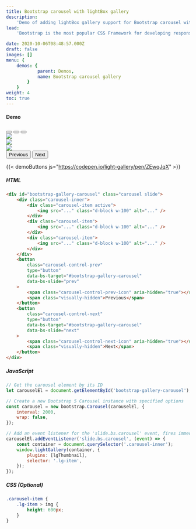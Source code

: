```yaml
---
title: Bootstrap carousel with lightBox gallery
description:
    'Demo of adding lightBox gallery support for Bootstrap carousel with lightGallery'
lead:
    'Bootstrap is the most popular CSS Framework for developing responsive and mobile-first websites. Bootstrap can be used for creating beautiful image galleries with thumbnails. Here is the demo of adding lightbox gallery support for the Bootstrap.'

date: 2020-10-06T08:48:57.000Z
draft: false
images: []
menu: {
    demos: {
            parent: Demos,
            name: Bootstrap carousel gallery
        }
    }
weight: 4
toc: true
---
```


#### Demo

<div id="bootstrap-gallery-carousel" class="carousel slide"  data-bs-ride="carousel">
  <div class="carousel-indicators">
    <button type="button" data-bs-target="#bootstrap-gallery-carousel" data-bs-slide-to="0" class="active" aria-current="true" aria-label="Slide 1"></button>
    <button type="button" data-bs-target="#bootstrap-gallery-carousel" data-bs-slide-to="1" aria-label="Slide 2"></button>
    <button type="button" data-bs-target="#bootstrap-gallery-carousel" data-bs-slide-to="2" aria-label="Slide 3"></button>
  </div>
  <div class="carousel-inner">
    <div class="carousel-item active">
        <a
        data-lg-size="1600-1144"
        class="lg-item"
        data-src="https://images.unsplash.com/photo-1476842384041-a57a4f124e2e?ixlib=rb-1.2.1&ixid=MXwxMjA3fDB8MHxwaG90by1wYWdlfHx8fGVufDB8fHw%3D&auto=format&fit=crop&w=1600&q=80"
    >
        <img
            class="img-responsive"
            src="https://images.unsplash.com/photo-1476842384041-a57a4f124e2e?ixlib=rb-1.2.1&ixid=MXwxMjA3fDB8MHxwaG90by1wYWdlfHx8fGVufDB8fHw%3D&auto=format&fit=crop&w=1200&q=80"
        />
    </a>
    </div>
    <div class="carousel-item">
         <a
        data-lg-size="1600-1067"
        class="lg-item"
        data-src="https://images.unsplash.com/photo-1505820013142-f86a3439c5b2?ixlib=rb-1.2.1&ixid=MXwxMjA3fDB8MHxwaG90by1wYWdlfHx8fGVufDB8fHw%3D&auto=format&fit=crop&w=1600&q=80"
    >
        <img
            class="img-responsive"
            src="https://images.unsplash.com/photo-1505820013142-f86a3439c5b2?ixlib=rb-1.2.1&ixid=MXwxMjA3fDB8MHxwaG90by1wYWdlfHx8fGVufDB8fHw%3D&auto=format&fit=crop&w=1200&q=80"
        />
    </a>
    </div>
    <div class="carousel-item">
         <a
        data-lg-size="1600-1067"
        class="lg-item"
        data-src="https://images.unsplash.com/photo-1510414842594-a61c69b5ae57?ixlib=rb-1.2.1&ixid=MXwxMjA3fDB8MHxwaG90by1wYWdlfHx8fGVufDB8fHw%3D&auto=format&fit=crop&w=1600&q=80"
    >
        <img
            class="img-responsive"
            src="https://images.unsplash.com/photo-1510414842594-a61c69b5ae57?ixlib=rb-1.2.1&ixid=MXwxMjA3fDB8MHxwaG90by1wYWdlfHx8fGVufDB8fHw%3D&auto=format&fit=crop&w=1200&q=80"
        />
     </a>
    </div>
  </div>
  <button class="carousel-control-prev" type="button" data-bs-target="#bootstrap-gallery-carousel" data-bs-slide="prev">
    <span class="carousel-control-prev-icon" aria-hidden="true"></span>
    <span class="visually-hidden">Previous</span>
  </button>
  <button class="carousel-control-next" type="button" data-bs-target="#bootstrap-gallery-carousel" data-bs-slide="next">
    <span class="carousel-control-next-icon" aria-hidden="true"></span>
    <span class="visually-hidden">Next</span>
  </button>
</div>

{{< demoButtons js="https://codepen.io/light-gallery/pen/ZEwqJqX" >}}

##### HTML

```html
<div id="bootstrap-gallery-carousel" class="carousel slide">
    <div class="carousel-inner">
        <div class="carousel-item active">
            <img src="..." class="d-block w-100" alt="..." />
        </div>
        <div class="carousel-item">
            <img src="..." class="d-block w-100" alt="..." />
        </div>
        <div class="carousel-item">
            <img src="..." class="d-block w-100" alt="..." />
        </div>
    </div>
    <button
        class="carousel-control-prev"
        type="button"
        data-bs-target="#bootstrap-gallery-carousel"
        data-bs-slide="prev"
    >
        <span class="carousel-control-prev-icon" aria-hidden="true"></span>
        <span class="visually-hidden">Previous</span>
    </button>
    <button
        class="carousel-control-next"
        type="button"
        data-bs-target="#bootstrap-gallery-carousel"
        data-bs-slide="next"
    >
        <span class="carousel-control-next-icon" aria-hidden="true"></span>
        <span class="visually-hidden">Next</span>
    </button>
</div>
```

##### JavaScript

```js
// Get the carousel element by its ID
let carouselEl = document.getElementById('bootstrap-gallery-carousel');

// Create a new Bootstrap 5 Carousel instance with specified options
const carousel = new bootstrap.Carousel(carouselEl, {
    interval: 2000,
    wrap: false,
});

// Add an event listener for the 'slide.bs.carousel' event, fires immediately when the slide instance method is invoked.
carouselEl.addEventListener('slide.bs.carousel', (event) => {
    const container = document.querySelector('.carousel-inner');
    window.lightGallery(container, {
        plugins: [lgThumbnail],
        selector: '.lg-item',
    });
});
```

##### CSS (Optional)

```css
.carousel-item {
    .lg-item > img {
        height: 600px;
    }
}
```
